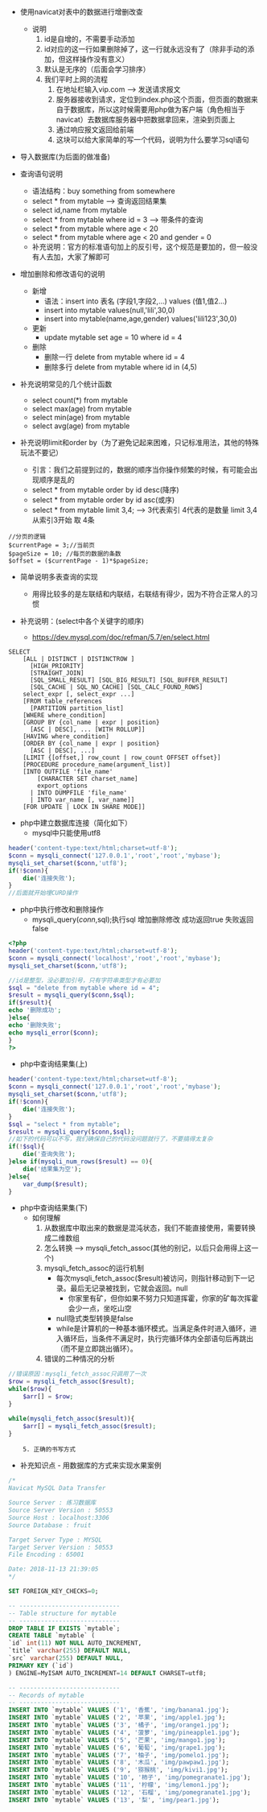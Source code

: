 - 使用navicat对表中的数据进行增删改查
    + 说明
        1. id是自增的，不需要手动添加
        2. id对应的这一行如果删除掉了，这一行就永远没有了（除非手动的添加，但这样操作没有意义）
        3. 默认是无序的（后面会学习排序）
        4. 我们平时上网的流程
            1. 在地址栏输入vip.com --> 发送请求报文
            2. 服务器接收到请求，定位到index.php这个页面，但页面的数据来自于数据库，所以这时候需要用php做为客户端（角色相当于navicat）去数据库服务器中把数据拿回来，渲染到页面上
            3. 通过响应报文返回给前端 
            4. 这块可以给大家简单的写一个代码，说明为什么要学习sql语句

- 导入数据库(为后面的做准备)

- 查询语句说明
    + 语法结构：buy something from somewhere
    + select * from mytable --> 查询返回结果集
    + select id,name from mytable
    + select * from mytable where id = 3 --> 带条件的查询
    + select * from mytable where age < 20
    + select * from mytable where age < 20 and gender = 0
    + 补充说明：官方的标准语句加上的反引号，这个规范是要加的，但一般没有人去加，大家了解即可

- 增加删除和修改语句的说明
    + 新增
        + 语法：insert into 表名 (字段1,字段2,...) values (值1,值2...)
        + insert into mytable values(null,'lili',30,0)
        + insert into mytable(name,age,gender) values('lili123',30,0)
    + 更新
        + update mytable set age = 10 where id = 4
    + 删除
        + 删除一行 delete from mytable where id = 4
        + 删除多行 delete from mytable where id in (4,5)

- 补充说明常见的几个统计函数
    + select count(*) from mytable
    + select max(age) from mytable
    + select min(age) from mytable
    + select avg(age) from mytable

- 补充说明limit和order by（为了避免记起来困难，只记标准用法，其他的特殊玩法不要记）
    + 引言：我们之前提到过的，数据的顺序当你操作频繁的时候，有可能会出现顺序是乱的
    + select * from mytable order by id desc(降序)
    + select * from mytable order by id asc(或序)
    + select * from mytable limit 3,4; --> 3代表索引 4代表的是数量 limit 3,4 从索引3开始 取 4条

```
//分页的逻辑
$currentPage = 3;//当前页
$pageSize = 10; //每页的数据的条数
$offset = ($currentPage - 1)*$pageSize;
```

- 简单说明多表查询的实现
    + 用得比较多的是左联结和内联结，右联结有得少，因为不符合正常人的习惯

- 补充说明：(select中各个关键字的顺序)
    + https://dev.mysql.com/doc/refman/5.7/en/select.html

```
SELECT
    [ALL | DISTINCT | DISTINCTROW ]
      [HIGH_PRIORITY]
      [STRAIGHT_JOIN]
      [SQL_SMALL_RESULT] [SQL_BIG_RESULT] [SQL_BUFFER_RESULT]
      [SQL_CACHE | SQL_NO_CACHE] [SQL_CALC_FOUND_ROWS]
    select_expr [, select_expr ...]
    [FROM table_references
      [PARTITION partition_list]
    [WHERE where_condition]
    [GROUP BY {col_name | expr | position}
      [ASC | DESC], ... [WITH ROLLUP]]
    [HAVING where_condition]
    [ORDER BY {col_name | expr | position}
      [ASC | DESC], ...]
    [LIMIT {[offset,] row_count | row_count OFFSET offset}]
    [PROCEDURE procedure_name(argument_list)]
    [INTO OUTFILE 'file_name'
        [CHARACTER SET charset_name]
        export_options
      | INTO DUMPFILE 'file_name'
      | INTO var_name [, var_name]]
    [FOR UPDATE | LOCK IN SHARE MODE]]
```

- php中建立数据库连接（简化如下）
    + mysql中只能使用utf8

```php
header('content-type:text/html;charset=utf-8');
$conn = mysqli_connect('127.0.0.1','root','root','mybase');
mysqli_set_charset($conn,'utf8');
if(!$conn){
    die('连接失败');
}
//后面就开始埋CURD操作
```


- php中执行修改和删除操作
    + mysqli_query($conn,$sql);执行sql 增加删除修改 成功返回true 失败返回false


```php
<?php
header('content-type:text/html;charset=utf-8');
$conn = mysqli_connect('localhost','root','root','mybase');
mysqli_set_charset($conn,'utf8');

//id是整型，没必要加引号，只有字符串类型才有必要加
$sql = "delete from mytable where id = 4";
$result = mysqli_query($conn,$sql);
if($result){
echo '删除成功';
}else{
echo '删除失败';
echo mysqli_error($conn);
}
?>
```

- php中查询结果集(上)

```php
header('content-type:text/html;charset=utf-8');
$conn = mysqli_connect('127.0.0.1','root','root','mybase');
mysqli_set_charset($conn,'utf8');
if(!$conn){
    die('连接失败');
}
$sql = "select * from mytable";
$result = mysqli_query($conn,$sql);
//如下的代码可以不写，我们确保自己的代码没问题就行了，不要搞得太复杂
if(!$sql){
    die('查询失败');
}else if(mysqli_num_rows($result) == 0){
    die('结果集为空');
}else{
    var_dump($result);
}
```

- php中查询结果集(下)
    + 如何理解
        1. 从数据库中取出来的数据是混沌状态，我们不能直接使用，需要转换成二维数组
        2. 怎么转换 --> mysqli_fetch_assoc(其他的别记，以后只会用得上这一个)
        3. mysqli_fetch_assoc的运行机制
            - 每次mysqli_fetch_assoc($result)被访问，则指针移动到下一记录。最后无记录被找到，它就会返回。null
                - 你家里有矿，但你如果不努力只知道挥霍，你家的矿每次挥霍会少一点，坐吃山空
            - null隐式类型转换是false
            - while是计算机的一种基本循环模式。当满足条件时进入循环，进入循环后，当条件不满足时，执行完循环体内全部语句后再跳出（而不是立即跳出循环）。
        4. 错误的二种情况的分析

```php
//错误原因：mysqli_fetch_assoc只调用了一次
$row = mysqli_fetch_assoc($result);
while($row){
    $arr[] = $row;
}
```


```php
while(mysqli_fetch_assoc($result)){
    $arr[] = mysqli_fetch_assoc($result);
}
```

        5. 正确的书写方式

- 补充知识点 - 用数据库的方式来实现水果案例

```sql
/*
Navicat MySQL Data Transfer

Source Server : 练习数据库
Source Server Version : 50553
Source Host : localhost:3306
Source Database : fruit

Target Server Type : MYSQL
Target Server Version : 50553
File Encoding : 65001

Date: 2018-11-13 21:39:05
*/

SET FOREIGN_KEY_CHECKS=0;

-- ----------------------------
-- Table structure for mytable
-- ----------------------------
DROP TABLE IF EXISTS `mytable`;
CREATE TABLE `mytable` (
`id` int(11) NOT NULL AUTO_INCREMENT,
`title` varchar(255) DEFAULT NULL,
`src` varchar(255) DEFAULT NULL,
PRIMARY KEY (`id`)
) ENGINE=MyISAM AUTO_INCREMENT=14 DEFAULT CHARSET=utf8;

-- ----------------------------
-- Records of mytable
-- ----------------------------
INSERT INTO `mytable` VALUES ('1', '香蕉', 'img/banana1.jpg');
INSERT INTO `mytable` VALUES ('2', '苹果', 'img/apple1.jpg');
INSERT INTO `mytable` VALUES ('3', '橘子', 'img/orange1.jpg');
INSERT INTO `mytable` VALUES ('4', '菠萝', 'img/pineapple1.jpg');
INSERT INTO `mytable` VALUES ('5', '芒果', 'img/mango1.jpg');
INSERT INTO `mytable` VALUES ('6', '葡萄', 'img/grape1.jpg');
INSERT INTO `mytable` VALUES ('7', '柚子', 'img/pomelo1.jpg');
INSERT INTO `mytable` VALUES ('8', '木瓜', 'img/pawpaw1.jpg');
INSERT INTO `mytable` VALUES ('9', '猕猴桃', 'img/kivi1.jpg');
INSERT INTO `mytable` VALUES ('10', '柿子', 'img/pomegranate1.jpg');
INSERT INTO `mytable` VALUES ('11', '柠檬', 'img/lemon1.jpg');
INSERT INTO `mytable` VALUES ('12', '石榴', 'img/pomegranate1.jpg');
INSERT INTO `mytable` VALUES ('13', '梨', 'img/pear1.jpg');
```




